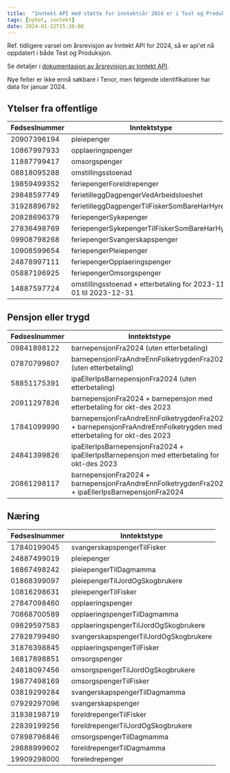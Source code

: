 ```yaml
---
title:  "Inntekt API med støtte for inntektsår 2024 er i Test og Produksjon"
tags: [nyhet, inntekt]
date: 2024-01-22T15:30:00
---
```

Ref. tidligere varsel om årsrevisjon av Inntekt API for 2024, så er api'et nå oppdatert i både Test og Produksjon.

Se detaljer i [dokumentasjon av årsrevisjon av Inntekt API](https://skatteetaten.github.io/api-dokumentasjon/api/inntekt?tab=Årsrevisjon).

Nye felter er ikke ennå søkbare i Tenor, men følgende identifikatorer har data for januar 2024.

## Ytelser fra offentlige

| Fødseslnummer |	Inntektstype |
|---------------|--------------|
| 20907396194 | pleiepenger |
| 10867997933	| opplaeringspenger |
| 11887799417	| omsorgspenger |
| 08818095288	| omstillingsstoenad |
| 19859499352	| feriepengerForeldrepenger |
| 29848597749	| ferietilleggDagpengerVedArbeidsloeshet |
| 31928896792	| ferietilleggDagpengerTilFiskerSomBareHarHyre |
| 20828696379	| feriepengerSykepenger |
| 27836498769	| feriepengerSykepengerTilFiskerSomBareHarHyre |
| 09908798268	| feriepengerSvangerskapspenger |
| 10908599654	| feriepengerPleiepenger |
| 24878997111	| feriepengerOpplaeringspenger |
| 05887196925	| feriepengerOmsorgspenger |
| 14887597724	| omstillingsstoenad + etterbetaling for 2023-11-01 til 2023-12-31 |

## Pensjon eller trygd

| Fødseslnummer |	Inntektstype |
|---------------|--------------|
| 09841898122	| barnepensjonFra2024 (uten etterbetaling) |
| 07870799807	| barnepensjonFraAndreEnnFolketrygdenFra2024 (uten etterbetaling) |
| 58851175391	| ipaEllerIpsBarnepensjonFra2024 (uten etterbetaling) |
| 20911297826	| barnepensjonFra2024 + barnepensjon med etterbetaling for okt-des 2023 |
| 17841099990	| barnepensjonFraAndreEnnFolketrygdenFra2024 + barnepensjonFraAndreEnnFolketrygden med etterbetaling for okt-des 2023 |
| 24841399826	| ipaEllerIpsBarnepensjonFra2024 + ipaEllerIpsBarnepensjon med etterbetaling for okt-des 2023 |
| 20861298117	| barnepensjonFra2024 + barnepensjonFraAndreEnnFolketrygdenFra2024 + ipaEllerIpsBarnepensjonFra2024 |

## Næring

| Fødseslnummer |	Inntektstype |
|---------------|--------------|
| 17840199045	| svangerskapspengerTilFisker |
| 24887499019	| pleiepenger |
| 16867498242	| pleiepengerTilDagmamma |
| 01868399097	| pleiepengerTilJordOgSkogbrukere |
| 10816298631	| pleiepengerTilFisker |
| 27847098460	| opplaeringspenger |
| 70868700589	| opplaeringspengerTilDagmamma |
| 09829597583	| opplaeringspengerTilJordOgSkogbrukere |
| 27828799490	| svangerskapspengerTilJordOgSkogbrukere |
| 31876398845	| opplaeringspengerTilFisker |
| 16817898851	| omsorgspenger |
| 24818097456	| omsorgspengerTilJordOgSkogbrukere |
| 19877498169	| omsorgspengerTilFisker |
| 03819299284	| svangerskapspengerTilDagmamma |
| 07929297096	| svangerskapspenger |
| 31838198719	| foreldrepengerTilFisker |
| 22839199256	| foreldrepengerTilJordOgSkogbrukere |
| 07898796846	| omsorgspengerTilDagmamma |
| 29888999602	| foreldrepengerTilDagmamma |
| 19909298000	| foreledrepenger |


